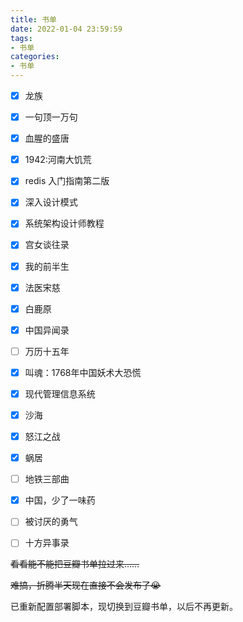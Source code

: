 ```yaml
---
title: 书单
date: 2022-01-04 23:59:59
tags:
- 书单
categories:
- 书单
---
```


- [x] 龙族
- [x] 一句顶一万句
- [x] 血腥的盛唐
- [x] 1942:河南大饥荒
- [x] redis 入门指南第二版
- [x] 深入设计模式
- [x] 系统架构设计师教程
- [x] 宫女谈往录
- [x] 我的前半生
- [x] 法医宋慈
- [x] 白鹿原
- [x] 中国异闻录
- [ ] 万历十五年
- [x] 叫魂：1768年中国妖术大恐慌
- [x] 现代管理信息系统
- [x] 沙海
- [x] 怒江之战
- [x] 蜗居
- [ ] 地铁三部曲
- [x] 中国，少了一味药
- [ ] 被讨厌的勇气
- [ ] 十方异事录


~~看看能不能把豆瓣书单拉过来……~~

~~难搞，折腾半天现在直接不会发布了😭~~

已重新配置部署脚本，现切换到豆瓣书单，以后不再更新。